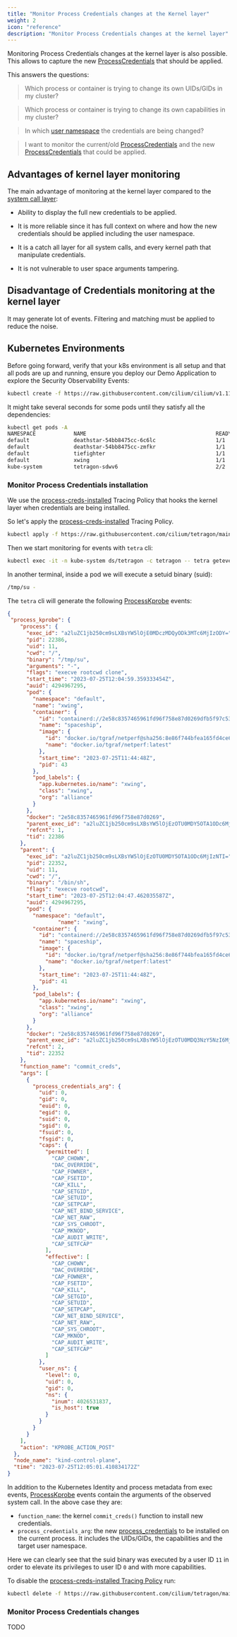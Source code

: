 ```yaml
---
title: "Monitor Process Credentials changes at the Kernel layer"
weight: 2
icon: "reference"
description: "Monitor Process Credentials changes at the kernel layer"
---
```


Monitoring Process Credentials changes at the kernel layer is also possible.
This allows to capture the new [ProcessCredentials](https://tetragon.cilium.io/docs/reference/grpc-api/#processcredentials) that should be applied.

This answers the questions:

> Which process or container is trying to change its own UIDs/GIDs in my cluster?

> Which process or container is trying to change its own capabilities in my cluster?

> In which [user namespace](https://man7.org/linux/man-pages/man7/user_namespaces.7.html) the credentials are being changed?

> I want to monitor the current/old [ProcessCredentials](https://tetragon.cilium.io/docs/reference/grpc-api/#processcredentials) and the new [ProcessCredentials](https://tetragon.cilium.io/docs/reference/grpc-api/#processcredentials) that could be applied.

## Advantages of kernel layer monitoring

The main advantage of monitoring at the kernel layer compared to the [system call layer](./syscalls-monitoring):

* Ability to display the full new credentials to be applied.

* It is more reliable since it has full context on where and how the new credentials should be applied including the user namespace.

* It is a catch all layer for all system calls, and every kernel path that manipulate credentials.

* It is not vulnerable to user space arguments tampering.

## Disadvantage of Credentials monitoring at the kernel layer

It may generate lot of events. Filtering and matching must be applied to reduce the noise.

## Kubernetes Environments

Before going forward, verify that your k8s environment is all setup and that all pods are up and running, ensure you deploy our Demo Application to explore the Security Observability Events:

```bash
kubectl create -f https://raw.githubusercontent.com/cilium/cilium/v1.11/examples/minikube/http-sw-app.yaml
```

It might take several seconds for some pods until they satisfy all the dependencies:

```bash
kubectl get pods -A
NAMESPACE            NAME                                         READY   STATUS    RESTARTS   AGE
default              deathstar-54bb8475cc-6c6lc                   1/1     Running   0          2m54s
default              deathstar-54bb8475cc-zmfkr                   1/1     Running   0          2m54s
default              tiefighter                                   1/1     Running   0          2m54s
default              xwing                                        1/1     Running   0          2m54s
kube-system          tetragon-sdwv6                               2/2     Running   0          27m
```

### Monitor Process Credentials installation

We use the [process-creds-installed](https://raw.githubusercontent.com/cilium/tetragon/main/examples/tracingpolicy/process-credentials/process-creds-installed.yaml) Tracing Policy that hooks the kernel layer when credentials are being installed.

So let's apply the [process-creds-installed](https://raw.githubusercontent.com/cilium/tetragon/main/examples/tracingpolicy/process-credentials/process-creds-installed.yaml) Tracing Policy.

```bash
kubectl apply -f https://raw.githubusercontent.com/cilium/tetragon/main/examples/tracingpolicy/process-credentials/process-creds-installed.yaml

```

Then we start monitoring for events with `tetra` cli:
```bash
kubectl exec -it -n kube-system ds/tetragon -c tetragon -- tetra getevents
```

In another terminal, inside a pod we will execute a setuid binary (suid):

```bash
/tmp/su -
```

The `tetra` cli will generate the following [ProcessKprobe](https://tetragon.cilium.io/docs/reference/grpc-api/#processkprobe) events:

```json
{
 "process_kprobe": {
    "process": {
      "exec_id": "a2luZC1jb250cm9sLXBsYW5lOjE0MDczMDQyODk3MTc6MjIzODY=",
      "pid": 22386,
      "uid": 11,
      "cwd": "/",
      "binary": "/tmp/su",
      "arguments": "-",
      "flags": "execve rootcwd clone",
      "start_time": "2023-07-25T12:04:59.359333454Z",
      "auid": 4294967295,
      "pod": {
        "namespace": "default",
        "name": "xwing",
        "container": {
          "id": "containerd://2e58c8357465961fd96f758e87d0269dfb5f97c536847485de9d7ec62be34a64",
          "name": "spaceship",
          "image": {
            "id": "docker.io/tgraf/netperf@sha256:8e86f744bfea165fd4ce68caa05abc96500f40130b857773186401926af7e9e6",
            "name": "docker.io/tgraf/netperf:latest"
          },
          "start_time": "2023-07-25T11:44:48Z",
          "pid": 43
        },
        "pod_labels": {
          "app.kubernetes.io/name": "xwing",
          "class": "xwing",
          "org": "alliance"
        }
      },
      "docker": "2e58c8357465961fd96f758e87d0269",
      "parent_exec_id": "a2luZC1jb250cm9sLXBsYW5lOjEzOTU0MDY5OTA1ODc6MjIzNTI=",
      "refcnt": 1,
      "tid": 22386
    },
    "parent": {
      "exec_id": "a2luZC1jb250cm9sLXBsYW5lOjEzOTU0MDY5OTA1ODc6MjIzNTI=",
      "pid": 22352,
      "uid": 11,
      "cwd": "/",
      "binary": "/bin/sh",
      "flags": "execve rootcwd",
      "start_time": "2023-07-25T12:04:47.462035587Z",
      "auid": 4294967295,
      "pod": {
        "namespace": "default",
                "name": "xwing",
        "container": {
          "id": "containerd://2e58c8357465961fd96f758e87d0269dfb5f97c536847485de9d7ec62be34a64",
          "name": "spaceship",
          "image": {
            "id": "docker.io/tgraf/netperf@sha256:8e86f744bfea165fd4ce68caa05abc96500f40130b857773186401926af7e9e6",
            "name": "docker.io/tgraf/netperf:latest"
          },
          "start_time": "2023-07-25T11:44:48Z",
          "pid": 41
        },
        "pod_labels": {
          "app.kubernetes.io/name": "xwing",
          "class": "xwing",
          "org": "alliance"
        }
      },
      "docker": "2e58c8357465961fd96f758e87d0269",
      "parent_exec_id": "a2luZC1jb250cm9sLXBsYW5lOjEzOTU0MDQ3NzY5NzI6MjIzNTI=",
      "refcnt": 2,
      "tid": 22352
    },
    "function_name": "commit_creds",
    "args": [
      {
        "process_credentials_arg": {
          "uid": 0,
          "gid": 0,
          "euid": 0,
          "egid": 0,
          "suid": 0,
          "sgid": 0,
          "fsuid": 0,
          "fsgid": 0,
          "caps": {
            "permitted": [
              "CAP_CHOWN",
              "DAC_OVERRIDE",
              "CAP_FOWNER",
              "CAP_FSETID",
              "CAP_KILL",
              "CAP_SETGID",
              "CAP_SETUID",
              "CAP_SETPCAP",
              "CAP_NET_BIND_SERVICE",
              "CAP_NET_RAW",
              "CAP_SYS_CHROOT",
              "CAP_MKNOD",
              "CAP_AUDIT_WRITE",
              "CAP_SETFCAP"
            ],
            "effective": [
              "CAP_CHOWN",
              "DAC_OVERRIDE",
              "CAP_FOWNER",
              "CAP_FSETID",
              "CAP_KILL",
              "CAP_SETGID",
              "CAP_SETUID",
              "CAP_SETPCAP",
              "CAP_NET_BIND_SERVICE",
              "CAP_NET_RAW",
              "CAP_SYS_CHROOT",
              "CAP_MKNOD",
              "CAP_AUDIT_WRITE",
              "CAP_SETFCAP"
            ]
          },
          "user_ns": {
            "level": 0,
            "uid": 0,
            "gid": 0,
            "ns": {
              "inum": 4026531837,
              "is_host": true
            }
          }
        }
      }
    ],
    "action": "KPROBE_ACTION_POST"
  },
  "node_name": "kind-control-plane",
  "time": "2023-07-25T12:05:01.410834172Z"
}
```

In addition to the Kubernetes Identity and process metadata from exec events, [ProcessKprobe](https://tetragon.cilium.io/docs/reference/grpc-api/#processkprobe) events contain the arguments of the observed system call. In the above case they are:

- `function_name`: the kernel `commit_creds()` function to install new credentials.
- `process_credentials_arg`: the new [process_credentials](https://tetragon.cilium.io/docs/reference/grpc-api/#processcredentials) to be installed
   on the current process. It includes the UIDs/GIDs, the capabilities and the target user namespace.

Here we can clearly see that the suid binary was executed by a user ID `11` in order to elevate its privileges to user ID `0` and with more capabilities.

To disable the [process-creds-installed Tracing Policy](https://raw.githubusercontent.com/cilium/tetragon/main/examples/tracingpolicy/process-credentials/process-creds-installed.yaml) run:

```bash
kubectl delete -f https://raw.githubusercontent.com/cilium/tetragon/main/examples/tracingpolicy/process-credentials/process-creds-installed.yaml
```

### Monitor Process Credentials changes

TODO
